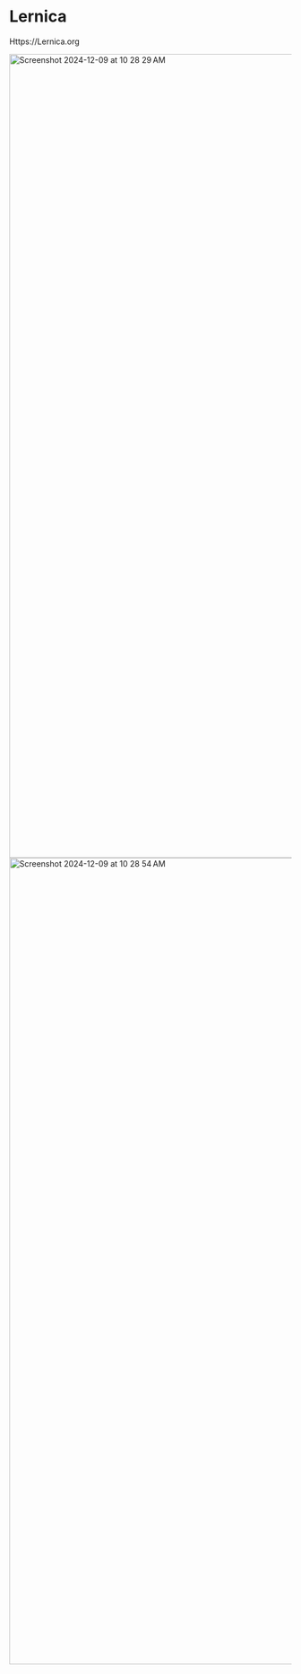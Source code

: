# Lernica

Https://Lernica.org 

<img width="1432" alt="Screenshot 2024-12-09 at 10 28 29 AM" src="https://github.com/user-attachments/assets/c5383643-43d3-49f6-b01f-1016e4965507">
<img width="1437" alt="Screenshot 2024-12-09 at 10 28 54 AM" src="https://github.com/user-attachments/assets/f82ef061-6ec8-4bf8-b4ef-ca8cd4484510">
